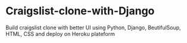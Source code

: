 # Craigslist-clone-with-Django
Build craigslist clone with better UI using Python, Django, BeutifulSoup, HTML, CSS and deploy on Heroku plateform
